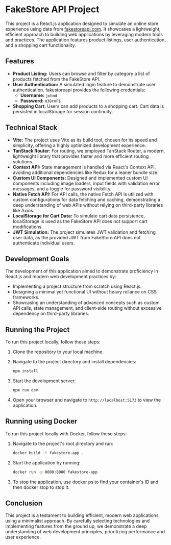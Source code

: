 # FakeStore API Project

This project is a React.js application designed to simulate an online store experience using data from [fakestoreapi.com](http://fakestoreapi.com/). It showcases a lightweight, efficient approach to building web applications by leveraging modern tools and practices. The application features product listings, user authentication, and a shopping cart functionality.

## Features

-   **Product Listing:** Users can browse and filter by category a list of products fetched from the FakeStore API.
-   **User Authentication:** A simulated login feature to demonstrate user authentication. fakestoreapi provides the following credentials:
    -   **Username:** `johnd`
    -   **Password:** `m38rmF$`
-   **Shopping Cart:** Users can add products to a shopping cart. Cart data is persisted in localStorage for session continuity.

## Technical Stack

-   **Vite:** The project uses Vite as its build tool, chosen for its speed and simplicity, offering a highly optimized development experience.
-   **TanStack Router:** For routing, we employed TanStack Router, a modern, lightweight library that provides faster and more efficient routing solutions.
-   **Context API:** State management is handled via React's Context API, avoiding additional dependencies like Redux for a leaner bundle size.
-   **Custom UI Components:** Designed and implemented custom UI components including image loaders, input fields with validation error messages, and a toggle for password visibility.
-   **Native Fetch API:** For API calls, the native Fetch API is utilized with custom configurations for data fetching and caching, demonstrating a deep understanding of web APIs without relying on third-party libraries like Axios.
-   **LocalStorage for Cart Data:** To simulate cart data persistence, localStorage is used as the FakeStore API does not support cart modifications.
-   **JWT Simulation:** The project simulates JWT validation and fetching user data, as the provided JWT from FakeStore API does not authenticate individual users.

## Development Goals

The development of this application aimed to demonstrate proficiency in React.js and modern web development practices by:

-   Implementing a project structure from scratch using React.js.
-   Designing a minimal yet functional UI without heavy reliance on CSS frameworks.
-   Showcasing an understanding of advanced concepts such as custom API calls, state management, and client-side routing without excessive dependency on third-party libraries.

## Running the Project

To run this project locally, follow these steps:

1. Clone the repository to your local machine.
2. Navigate to the project directory and install dependencies:

    ```bash
    npm install
    ```

3. Start the development server:

    ```bash
    npm run dev
    ```

4. Open your browser and navigate to `http://localhost:5173` to view the application.

## Running using Docker

To run this project locally with Docker, follow these steps:

1. Navigate to the project's root directory and run:

    ```bash
    docker build -t fakestore-app .
    ```

2. Start the application by running:

    ```bash
    docker run -p 8080:8080 fakestore-app
    ```

3. To stop the application, use docker ps to find your container's ID and then docker stop <container-id> to stop it.

## Conclusion

This project is a testament to building efficient, modern web applications using a minimalist approach. By carefully selecting technologies and implementing features from the ground up, we demonstrate a deep understanding of web development principles, prioritizing performance and user experience.
